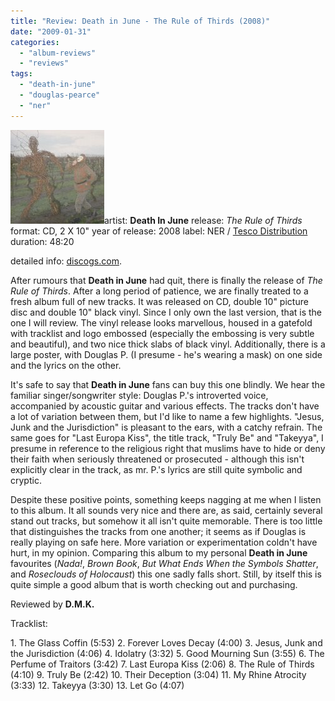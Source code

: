 ```yaml
---
title: "Review: Death in June - The Rule of Thirds (2008)"
date: "2009-01-31"
categories: 
  - "album-reviews"
  - "reviews"
tags: 
  - "death-in-june"
  - "douglas-pearce"
  - "ner"
---
```


![di6_trot](images/di6_trot.jpg "di6_trot")artist: **Death In June** release: _The Rule of Thirds_ format: CD, 2 X 10" year of release: 2008 label: NER / [Tesco Distribution](http://www.tesco-germany.com/) duration: 48:20

detailed info: [discogs.com](http://www.discogs.com/Death-In-June-The-Rule-Of-Thirds/master/10769).

After rumours that **Death in June** had quit, there is finally the release of _The Rule of Thirds_. After a long period of patience, we are finally treated to a fresh album full of new tracks. It was released on CD, double 10" picture disc and double 10" black vinyl. Since I only own the last version, that is the one I will review. The vinyl release looks marvellous, housed in a gatefold with tracklist and logo embossed (especially the embossing is very subtle and beautiful), and two nice thick slabs of black vinyl. Additionally, there is a large poster, with Douglas P. (I presume - he's wearing a mask) on one side and the lyrics on the other.

It's safe to say that **Death in June** fans can buy this one blindly. We hear the familiar singer/songwriter style: Douglas P.'s introverted voice, accompanied by acoustic guitar and various effects. The tracks don't have a lot of variation between them, but I'd like to name a few highlights. "Jesus, Junk and the Jurisdiction" is pleasant to the ears, with a catchy refrain. The same goes for "Last Europa Kiss", the title track, "Truly Be" and "Takeyya", I presume in reference to the religious right that muslims have to hide or deny their faith when seriously threatened or prosecuted - although this isn't explicitly clear in the track, as mr. P.'s lyrics are still quite symbolic and cryptic.

Despite these positive points, something keeps nagging at me when I listen to this album. It all sounds very nice and there are, as said, certainly several stand out tracks, but somehow it all isn't quite memorable. There is too little that distinguishes the tracks from one another; it seems as if Douglas is really playing on safe here. More variation or experimentation coldn't have hurt, in my opinion. Comparing this album to my personal **Death in June** favourites (_Nada!_, _Brown Book_, _But What Ends When the Symbols Shatter_, and _Roseclouds of Holocaust_) this one sadly falls short. Still, by itself this is quite simple a good album that is worth checking out and purchasing.

Reviewed by **D.M.K.**

Tracklist:

1\. The Glass Coffin (5:53) 2. Forever Loves Decay (4:00) 3. Jesus, Junk and the Jurisdiction (4:06) 4. Idolatry (3:32) 5. Good Mourning Sun (3:55) 6. The Perfume of Traitors (3:42) 7. Last Europa Kiss (2:06) 8. The Rule of Thirds (4:10) 9. Truly Be (2:42) 10. Their Deception (3:04) 11. My Rhine Atrocity (3:33) 12. Takeyya (3:30) 13. Let Go (4:07)
